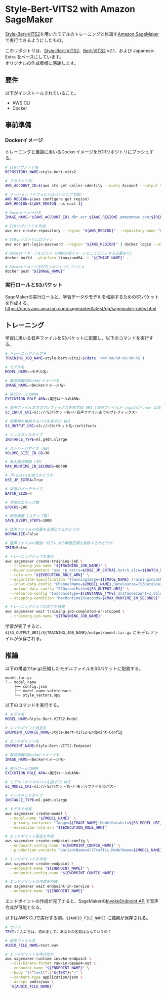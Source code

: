 # Style-Bert-VITS2 with Amazon SageMaker

[Style-Bert-VITS2](https://github.com/litagin02/Style-Bert-VITS2)を用いたモデルのトレーニングと推論を[Amazon SageMaker](https://aws.amazon.com/sagemaker/)で実行できるようにしたもの。

このリポジトリは、[Style-Bert-VITS2](https://github.com/litagin02/Style-Bert-VITS2)、[Bert-VITS2](https://github.com/fishaudio/Bert-VITS2) v2.1、および Japanese-Extra をベースにしています。  
オリジナルの作成者様に感謝します。

## 要件

以下がインストールされていること。

- AWS CLI
- Docker

## 事前準備

### Dockerイメージ

トレーニングと推論に用いるDockerイメージをECRリポジトリにプッシュする。

```sh
# ECRリポジトリ名
REPOSITORY_NAME=style-bert-vits2

# アカウントID
AWS_ACCOUNT_ID=$(aws sts get-caller-identity --query Account --output text)

# リージョン (デフォルトはバージニア北部)
AWS_REGION=$(aws configure get region)
AWS_REGION=${AWS_REGION:-us-east-1}

# Dockerイメージ名
IMAGE_NAME="${AWS_ACCOUNT_ID}.dkr.ecr.${AWS_REGION}.amazonaws.com/${REPOSITORY_NAME}:latest"

# ECRリポジトリを作成
aws ecr create-repository --region "${AWS_REGION}" --repository-name "${REPOSITORY_NAME}"

# ECRレジストリにログイン
aws ecr get-login-password --region "${AWS_REGION}" | docker login --username AWS --password-stdin "${AWS_ACCOUNT_ID}.dkr.ecr.${AWS_REGION}.amazonaws.com"

# Dockerイメージをビルド (AMD64用イメージとしてビルドする必要あり)
docker build --platform linux/amd64 -t "${IMAGE_NAME}" .

# DockerイメージをECRリポジトリにプッシュ
docker push "${IMAGE_NAME}"
```

### 実行ロールとS3バケット

SageMakerの実行ロールと、学習データやモデルを格納するためのS3バケットを作成する。  
https://docs.aws.amazon.com/sagemaker/latest/dg/sagemaker-roles.html

## トレーニング

学習に用いる音声ファイルをS3バケットに配置し、以下のコマンドを実行する。

```sh
# トレーニングジョブ名
TRAINING_JOB_NAME=style-bert-vits2-$(date '+%Y-%m-%d-%H-%M-%S')

# モデル名
MODEL_NAME=<モデル名>

# 事前準備のDockerイメージ名
IMAGE_NAME=<Dockerイメージ名>

# 実行ロールのARN
EXECUTION_ROLE_ARN=<実行ロールのARN>

# 音声ファイルまでのプレフィックスを指すS3 URI (音声ファイルが inputs/*.wav に配置されている場合、S3 URIは s3://<S3バケット名>/inputs となる)
S3_INPUT_URI=s3://<S3バケット名>/<音声ファイルまでのプレフィックス>

# 成果物を格納するパスを指すS3 URI
S3_OUTPUT_URI=s3://<S3バケット名>/artifacts

# インスタンスタイプ
INSTANCE_TYPE=ml.g4dn.xlarge

# ストレージサイズ (GB)
VOLUME_SIZE_IN_GB=30

# 最大実行時間 (秒)
MAX_RUNTIME_IN_SECONDS=86400

# JP-Extraを使うかどうか
USE_JP_EXTRA=True

# 学習のバッチサイズ
BATCH_SIZE=4

# 学習のエポック数
EPOCHS=100

# 保存頻度 (ステップ数)
SAVE_EVERY_STEPS=1000

# 音声ファイルの音量を正規化するかどうか
NORMALIZE=False

# 音声ファイルの開始・終了にある無音区間を削除するかどうか
TRIM=False

# トレーニングジョブを実行
aws sagemaker create-training-job \
  --training-job-name "${TRAINING_JOB_NAME}" \
  --hyper-parameters "use_jp_extra=${USE_JP_EXTRA},batch_size=${BATCH_SIZE},epochs=${EPOCHS},save_every_steps=${SAVE_EVERY_STEPS},normalize=${NORMALIZE},trim=${TRIM}" \
  --role-arn "${EXECUTION_ROLE_ARN}" \
  --algorithm-specification "TrainingImage=${IMAGE_NAME},TrainingInputMode=File" \
  --input-data-config "ChannelName=${MODEL_NAME},DataSource={S3DataSource={S3DataType=S3Prefix,S3Uri=${S3_INPUT_URI},S3DataDistributionType=FullyReplicated}}" \
  --output-data-config "S3OutputPath=${S3_OUTPUT_URI}" \
  --resource-config "InstanceType=${INSTANCE_TYPE},InstanceCount=1,VolumeSizeInGB=${VOLUME_SIZE_IN_GB}" \
  --stopping-condition "MaxRuntimeInSeconds=${MAX_RUNTIME_IN_SECONDS}"

# トレーニングジョブの完了を待機
aws sagemaker wait training-job-completed-or-stopped \
  --training-job-name "${TRAINING_JOB_NAME}"
```

学習が完了すると、`${S3_OUTPUT_URI}/${TRAINING_JOB_NAME}/output/model.tar.gz` にモデルファイルが保存される。

## 推論

以下の構造でtar.gz圧縮したモデルファイルをS3バケットに配置する。

```
model.tar.gz
└── model_name
    ├── config.json
    ├── model_name.safetensors
    └── style_vectors.npy
```

以下のコマンドを実行する。

```sh
# モデル名
MODEL_NAME=Style-Bert-VITS2-Model

# エンドポイント設定名
ENDPOINT_CONFIG_NAME=Style-Bert-VITS2-Endpoint-Config

# エンドポイント名
ENDPOINT_NAME=Style-Bert-VITS2-Endpoint

# 事前準備のDockerイメージ名
IMAGE_NAME=<Dockerイメージ名>

# 実行ロールのARN
EXECUTION_ROLE_ARN=<実行ロールのARN>

# モデルファイルのパスを指すS3 URI
S3_MODEL_URI=s3://<S3バケット名>/<モデルファイルのパス>

# インスタンスタイプ
INSTANCE_TYPE=ml.g4dn.xlarge

# モデルを作成
aws sagemaker create-model \
  --model-name "${MODEL_NAME}" \
  --primary-container "Image=${IMAGE_NAME},ModelDataUrl=${S3_MODEL_URI}" \
  --execution-role-arn "${EXECUTION_ROLE_ARN}"

# エンドポイント設定を作成
aws sagemaker create-endpoint-config \
  --endpoint-config-name "${ENDPOINT_CONFIG_NAME}" \
  --production-variants "VariantName=AllTraffic,ModelName=${MODEL_NAME},InitialInstanceCount=1,InstanceType=${INSTANCE_TYPE}"

# エンドポイントを作成
aws sagemaker create-endpoint \
  --endpoint-name "${ENDPOINT_NAME}" \
  --endpoint-config-name "${ENDPOINT_CONFIG_NAME}"

# エンドポイントの作成を待機
aws sagemaker wait endpoint-in-service \
  --endpoint-name "${ENDPOINT_NAME}"
```

エンドポイントの作成が完了すると、SageMakerの[InvokeEndpoint API](https://docs.aws.amazon.com/sagemaker/latest/APIReference/API_runtime_InvokeEndpoint.html)で音声合成が可能となる。

以下はAWS CLIで実行する例。`${AUDIO_FILE_NAME}` に結果が保存される。

```sh
# セリフ
TEXT=こんにちは、初めまして。あなたの名前はなんていうの？

# 保存ファイル名
AUDIO_FILE_NAME=test.wav

# エンドポイントを呼び出す
aws sagemaker-runtime invoke-endpoint \
  --cli-binary-format raw-in-base64-out \
  --endpoint-name "${ENDPOINT_NAME}" \
  --body "{\"text\":\"${TEXT}\"}" \
  --content-type application/json \
  --accept audio/wav \
  "${AUDIO_FILE_NAME}"
```
